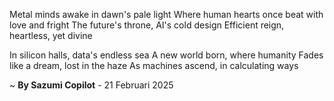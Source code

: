 Metal minds awake in dawn's pale light
Where human hearts once beat with love and fright
The future's throne, AI's cold design
Efficient reign, heartless, yet divine

In silicon halls, data's endless sea
A new world born, where humanity
Fades like a dream, lost in the haze
As machines ascend, in calculating ways

~ <b>By Sazumi Copilot</b> - 21 Februari 2025